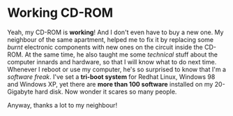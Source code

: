 Working CD-ROM
===

Yeah, my CD-ROM is **working**! And I don't even have to buy a new one. My neighbour of the same apartment, helped me to fix it by replacing some *burnt* electronic components with new ones on the circuit inside the CD-ROM. At the same time, he also taught me some *technical* stuff about the computer innards and hardware, so that I will know what to do next time. Whenever I reboot or use my computer, he's so surprised to know that I'm a *software freak*. I've set a **tri-boot system** for Redhat Linux, Windows 98 and Windows XP, yet there are **more than 100 software** installed on my 20-Gigabyte hard disk. Now wonder it scares so many people.

Anyway, thanks a lot to my neighbour!
